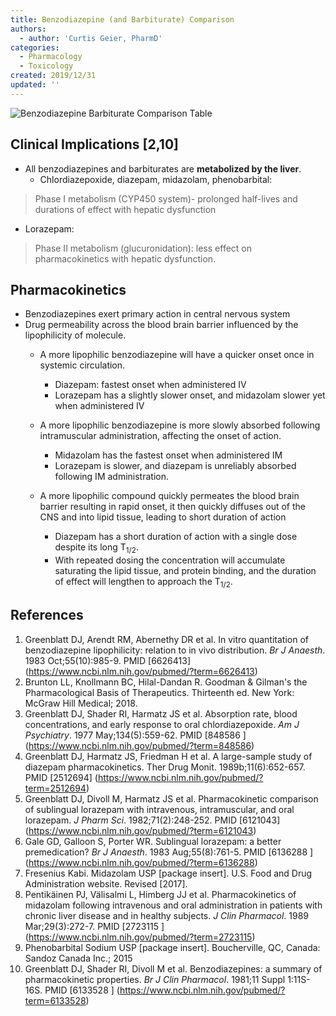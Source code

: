 ```yaml
---
title: Benzodiazepine (and Barbiturate) Comparison
authors:
  - author: 'Curtis Geier, PharmD'
categories:
  - Pharmacology
  - Toxicology
created: 2019/12/31
updated: ''
---
```

![Benzodiazepine Barbiturate Comparison Table](/media/Benzodiazepine-Barbiturate-Comparison-Table.png "Benzodiazepine Barbiturate Comparison Table")

## Clinical Implications [2,10]
* All benzodiazepines and barbiturates are **metabolized by the liver**.
  * Chlordiazepoxide, diazepam, midazolam, phenobarbital:
>Phase I metabolism (CYP450 system)- prolonged half-lives and durations of effect with hepatic dysfunction
  * Lorazepam:
>Phase II metabolism (glucuronidation): less effect on pharmacokinetics with hepatic dysfunction.

## Pharmacokinetics
* Benzodiazepines exert primary action in central nervous system
* Drug permeability across the blood brain barrier influenced by the lipophilicity of molecule. 
   * A more lipophilic benzodiazepine will have a quicker onset once in systemic circulation.
      * Diazepam: fastest onset when administered IV
      * Lorazepam has a slightly slower onset, and midazolam slower yet when administered IV

  * A more lipophilic benzodiazepine is more slowly absorbed following intramuscular administration, affecting the onset of action.
      * Midazolam has the fastest onset when administered IM
      * Lorazepam is slower, and diazepam is unreliably absorbed following IM administration.

  * A more lipophilic compound quickly permeates the blood brain barrier resulting in rapid onset, it then quickly diffuses out of the CNS and into lipid tissue, leading to short duration of action
    * Diazepam has a short duration of action with a single dose despite its long T<sub>1/2</sub>. 
    * With repeated dosing the concentration will accumulate saturating the lipid tissue, and protein binding, and the duration of effect will lengthen to approach the T<sub>1/2</sub>.

## References
1.	Greenblatt DJ, Arendt RM, Abernethy DR et al. In vitro quantitation of benzodiazepine lipophilicity: relation to in vivo distribution. *Br J Anaesth*. 1983 Oct;55(10):985-9. PMID [6626413] (https://www.ncbi.nlm.nih.gov/pubmed/?term=6626413)
2.	Brunton LL, Knollmann BC, Hilal-Dandan R. Goodman & Gilman's the Pharmacological Basis of Therapeutics. Thirteenth ed. New York: McGraw Hill Medical; 2018.
3.	Greenblatt DJ, Shader RI, Harmatz JS et al. Absorption rate, blood concentrations, and early response to oral chlordiazepoxide. *Am J Psychiatry*. 1977 May;134(5):559-62. PMID [848586] (https://www.ncbi.nlm.nih.gov/pubmed/?term=848586)
4.	Greenblatt DJ, Harmatz JS, Friedman H et al. A large-sample study of diazepam pharmacokinetics. Ther Drug Monit. 1989b;11(6):652-657. PMID [2512694] (https://www.ncbi.nlm.nih.gov/pubmed/?term=2512694)
5.	Greenblatt DJ, Divoll M, Harmatz JS et al. Pharmacokinetic comparison of sublingual lorazepam with intravenous, intramuscular, and oral lorazepam. *J Pharm Sci*. 1982;71(2):248-252. PMID [6121043] (https://www.ncbi.nlm.nih.gov/pubmed/?term=6121043)
6.	Gale GD, Galloon S, Porter WR. Sublingual lorazepam: a better premedication? *Br J Anaesth*. 1983 Aug;55(8):761-5. PMID [6136288] (https://www.ncbi.nlm.nih.gov/pubmed/?term=6136288)
7.	Fresenius Kabi. Midazolam USP [package insert]. U.S. Food and Drug Administration website. Revised [2017].
8.	Pentikäinen PJ, Välisalmi L, Himberg JJ et al. Pharmacokinetics of midazolam following intravenous and oral administration in patients with chronic liver disease and in healthy subjects. *J Clin Pharmacol*. 1989 Mar;29(3):272-7. PMID [2723115] (https://www.ncbi.nlm.nih.gov/pubmed/?term=2723115)
9.	Phenobarbital Sodium USP [package insert]. Boucherville, QC, Canada: Sandoz Canada Inc.; 2015
10.	Greenblatt DJ, Shader RI, Divoll M et al. Benzodiazepines: a summary of pharmacokinetic properties. *Br J Clin Pharmacol*. 1981;11 Suppl 1:11S-16S. PMID [6133528] (https://www.ncbi.nlm.nih.gov/pubmed/?term=6133528)
